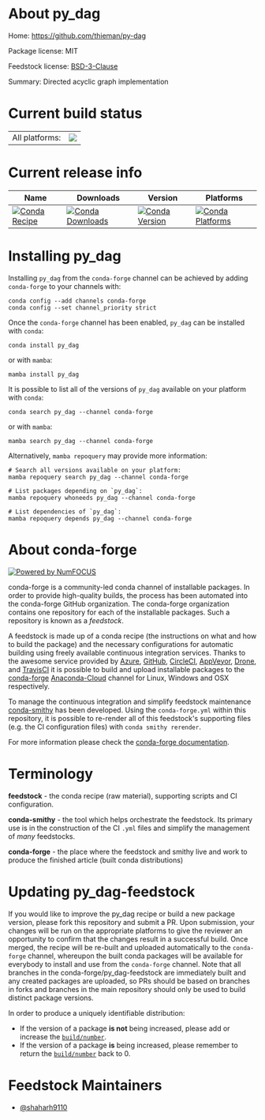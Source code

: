 About py_dag
============

Home: https://github.com/thieman/py-dag

Package license: MIT

Feedstock license: [BSD-3-Clause](https://github.com/conda-forge/py_dag-feedstock/blob/main/LICENSE.txt)

Summary: Directed acyclic graph implementation

Current build status
====================


<table><tr><td>All platforms:</td>
    <td>
      <a href="https://dev.azure.com/conda-forge/feedstock-builds/_build/latest?definitionId=16316&branchName=main">
        <img src="https://dev.azure.com/conda-forge/feedstock-builds/_apis/build/status/py_dag-feedstock?branchName=main">
      </a>
    </td>
  </tr>
</table>

Current release info
====================

| Name | Downloads | Version | Platforms |
| --- | --- | --- | --- |
| [![Conda Recipe](https://img.shields.io/badge/recipe-py_dag-green.svg)](https://anaconda.org/conda-forge/py_dag) | [![Conda Downloads](https://img.shields.io/conda/dn/conda-forge/py_dag.svg)](https://anaconda.org/conda-forge/py_dag) | [![Conda Version](https://img.shields.io/conda/vn/conda-forge/py_dag.svg)](https://anaconda.org/conda-forge/py_dag) | [![Conda Platforms](https://img.shields.io/conda/pn/conda-forge/py_dag.svg)](https://anaconda.org/conda-forge/py_dag) |

Installing py_dag
=================

Installing `py_dag` from the `conda-forge` channel can be achieved by adding `conda-forge` to your channels with:

```
conda config --add channels conda-forge
conda config --set channel_priority strict
```

Once the `conda-forge` channel has been enabled, `py_dag` can be installed with `conda`:

```
conda install py_dag
```

or with `mamba`:

```
mamba install py_dag
```

It is possible to list all of the versions of `py_dag` available on your platform with `conda`:

```
conda search py_dag --channel conda-forge
```

or with `mamba`:

```
mamba search py_dag --channel conda-forge
```

Alternatively, `mamba repoquery` may provide more information:

```
# Search all versions available on your platform:
mamba repoquery search py_dag --channel conda-forge

# List packages depending on `py_dag`:
mamba repoquery whoneeds py_dag --channel conda-forge

# List dependencies of `py_dag`:
mamba repoquery depends py_dag --channel conda-forge
```


About conda-forge
=================

[![Powered by
NumFOCUS](https://img.shields.io/badge/powered%20by-NumFOCUS-orange.svg?style=flat&colorA=E1523D&colorB=007D8A)](https://numfocus.org)

conda-forge is a community-led conda channel of installable packages.
In order to provide high-quality builds, the process has been automated into the
conda-forge GitHub organization. The conda-forge organization contains one repository
for each of the installable packages. Such a repository is known as a *feedstock*.

A feedstock is made up of a conda recipe (the instructions on what and how to build
the package) and the necessary configurations for automatic building using freely
available continuous integration services. Thanks to the awesome service provided by
[Azure](https://azure.microsoft.com/en-us/services/devops/), [GitHub](https://github.com/),
[CircleCI](https://circleci.com/), [AppVeyor](https://www.appveyor.com/),
[Drone](https://cloud.drone.io/welcome), and [TravisCI](https://travis-ci.com/)
it is possible to build and upload installable packages to the
[conda-forge](https://anaconda.org/conda-forge) [Anaconda-Cloud](https://anaconda.org/)
channel for Linux, Windows and OSX respectively.

To manage the continuous integration and simplify feedstock maintenance
[conda-smithy](https://github.com/conda-forge/conda-smithy) has been developed.
Using the ``conda-forge.yml`` within this repository, it is possible to re-render all of
this feedstock's supporting files (e.g. the CI configuration files) with ``conda smithy rerender``.

For more information please check the [conda-forge documentation](https://conda-forge.org/docs/).

Terminology
===========

**feedstock** - the conda recipe (raw material), supporting scripts and CI configuration.

**conda-smithy** - the tool which helps orchestrate the feedstock.
                   Its primary use is in the construction of the CI ``.yml`` files
                   and simplify the management of *many* feedstocks.

**conda-forge** - the place where the feedstock and smithy live and work to
                  produce the finished article (built conda distributions)


Updating py_dag-feedstock
=========================

If you would like to improve the py_dag recipe or build a new
package version, please fork this repository and submit a PR. Upon submission,
your changes will be run on the appropriate platforms to give the reviewer an
opportunity to confirm that the changes result in a successful build. Once
merged, the recipe will be re-built and uploaded automatically to the
`conda-forge` channel, whereupon the built conda packages will be available for
everybody to install and use from the `conda-forge` channel.
Note that all branches in the conda-forge/py_dag-feedstock are
immediately built and any created packages are uploaded, so PRs should be based
on branches in forks and branches in the main repository should only be used to
build distinct package versions.

In order to produce a uniquely identifiable distribution:
 * If the version of a package **is not** being increased, please add or increase
   the [``build/number``](https://docs.conda.io/projects/conda-build/en/latest/resources/define-metadata.html#build-number-and-string).
 * If the version of a package **is** being increased, please remember to return
   the [``build/number``](https://docs.conda.io/projects/conda-build/en/latest/resources/define-metadata.html#build-number-and-string)
   back to 0.

Feedstock Maintainers
=====================

* [@shaharh9110](https://github.com/shaharh9110/)

